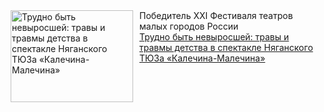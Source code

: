 <!--2025-01-25 21:02:43-->
<div class="yb">
  <div class="rss smaller1 kino_teatr"><a href="https://www.kino-teatr.ru/teatr/art/teatr/7762/" title="Трудно быть невыросшей: травы и травмы детства в спектакле Няганского ТЮЗа «Калечина-Малечина»"><img src="https://www.kino-teatr.ru/art/2/6/7762/poster.jpg" width="196" height="147" align="left" hspace="5" style="margin: 0px 10px 0px 5px" alt="Трудно быть невыросшей: травы и травмы детства в спектакле Няганского ТЮЗа «Калечина-Малечина»"/></a>Победитель XXI Фестиваля театров малых городов России <br><a class="light" href="https://www.kino-teatr.ru/teatr/art/teatr/7762/">Трудно быть невыросшей: травы и травмы детства в спектакле Няганского ТЮЗа «Калечина-Малечина»</a></div>
</div>
